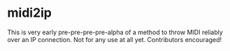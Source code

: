 # midi2ip
This is very early pre-pre-pre-pre-alpha of a method to throw MIDI reliably over an IP connection.  Not for any use at all yet.  Contributors encouraged!
